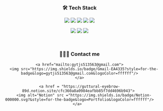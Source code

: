 


<h3 align="center">  🛠 Tech Stack </h3>


<p align="center">
    <img src="https://img.shields.io/badge/java-007396?style=for-the-badge&logo=java&logoColor=white">
    <img src="https://img.shields.io/badge/javascript-F7DF1E?style=for-the-badge&logo=javascript&logoColor=black">
    <img src="https://img.shields.io/badge/html5-E34F26?style=for-the-badge&logo=html5&logoColor=white">
    <img src="https://img.shields.io/badge/css-1572B6?style=for-the-badge&logo=css3&logoColor=white">
    <img src="https://img.shields.io/badge/spring-6DB33F?style=for-the-badge&logo=spring&logoColor=white">
</p>

<p align="center">
    <img src="https://img.shields.io/badge/springboot-6DB33F?style=for-the-badge&logo=springboot&logoColor=white">
    <img src="https://img.shields.io/badge/oracle-F80000?style=for-the-badge&logo=oracle&logoColor=white">
    <img src="https://img.shields.io/badge/mysql-4479A1?style=for-the-badge&logo=mysql&logoColor=white">
</p>


<br>


<h3 align="center">  🙋🏻‍♀️ Contact me </h3>

<div align="center">
    
    <a href="mailto:gytjs513563@gmail.com">
        <img src="https://img.shields.io/badge/Gmail-EA4335?style=for-the-badge&logo=gytjs513563@gmail.com&logoColor=ffffff"/>
    </a>
 
    <a href = "https://guttural-eyebrow-89d.notion.site/cfc360a8a0984eafbb85f7dd4696b943"> 
        <img alt="Notion" src ="https://img.shields.io/badge/Notion-000000.svg?&style=for-the-badge&logo=Portfolio&logoColor=ffffff"/>
    </a>  
   
</div>



<!--
**wkdgytjs/wkdgytjs** is a ✨ _special_ ✨ repository because its `README.md` (this file) appears on your GitHub profile.

Here are some ideas to get you started:

- 🔭 I’m currently working on ...
- 🌱 I’m currently learning ...
- 👯 I’m looking to collaborate on ...
- 🤔 I’m looking for help with ...
- 💬 Ask me about ...
- 📫 How to reach me: ...
- 😄 Pronouns: ...
- ⚡ Fun fact: ...
-->
